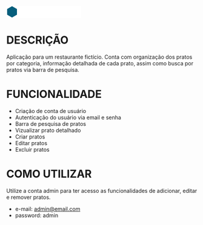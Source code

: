 ![logo marca do food explorer](./src/assets/img/logo_full.png)


# DESCRIÇÃO

Aplicação para um restaurante fictício. 
Conta com organização dos pratos por categoria, informação detalhada de cada prato, assim como busca por pratos via barra de pesquisa. 


# FUNCIONALIDADE

- Criação de conta de usuário
- Autenticação do usuário via email e senha
- Barra de pesquisa de pratos
- Vizualizar prato detalhado
- Criar pratos
- Editar pratos
- Excluir pratos

# COMO UTILIZAR

Utilize a conta admin para ter acesso as funcionalidades de adicionar, editar e remover pratos.

- e-mail: admin@email.com
- password: admin
